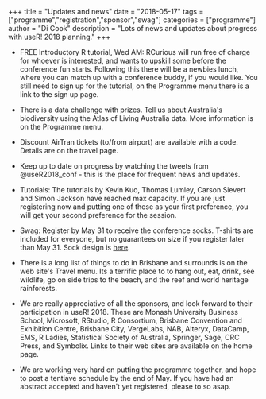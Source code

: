 +++
title = "Updates and news"
date = "2018-05-17"
tags = ["programme","registration","sponsor","swag"]
categories = ["programme"]
author = "Di Cook"
description = "Lots of news and updates about progress with useR! 2018 planning."
+++

- FREE Introductory R tutorial, Wed AM: RCurious will run free of charge for whoever is interested, and wants to upskill some before the conference fun starts. Following this there will be a newbies lunch, where you can match up with a conference buddy, if you would like. You still need to sign up for the tutorial, on the Programme menu there is a link to the sign up page. 

- There is a data challenge with prizes. Tell us about Australia's biodiversity using the Atlas of Living Australia data. More information is on the Programme menu. 

- Discount AirTran tickets (to/from airport) are available with a code. Details are on the travel page.

- Keep up to date on progress by watching the tweets from @useR2018_conf - this is the place for frequent news and updates. 

- Tutorials: The tutorials by Kevin Kuo, Thomas Lumley, Carson Sievert and Simon Jackson have reached max capacity. If you are just registering now and putting one of these as your first preference, you will get your second preference for the session.

- Swag: Register by May 31 to receive the conference socks. T-shirts are included for everyone, but no guarantees on size if you register later than May 31. Sock design is [here](https://user2018.r-project.org/img/socks4_final.png). 

- There is a long list of things to do in Brisbane and surrounds is on the web site's Travel menu. Its a terrific place to to hang out, eat, drink, see wildlife, go on side trips to the beach, and the reef and world heritage rainforests. 

- We are really appreciative of all the sponsors, and look forward to their participation in useR! 2018. These are Monash University Business School, Microsoft, RStudio, R Consortium, Brisbane Convention and Exhibition Centre, Brisbane City, VergeLabs, NAB, Alteryx, DataCamp, EMS, R Ladies, Statistical Society of Australia, Springer, Sage, CRC Press, and Symbolix. Links to their web sites are available on the home page. 

- We are working very hard on putting the programme together, and hope to post a tentiave schedule by the end of May. If you have had an abstract accepted and haven't yet registered, please to so asap. 
